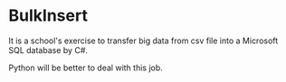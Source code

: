 # BulkInsert

It is a school's exercise to transfer big data from csv file into a Microsoft SQL database by C#.

Python will be better to deal with this job. 
